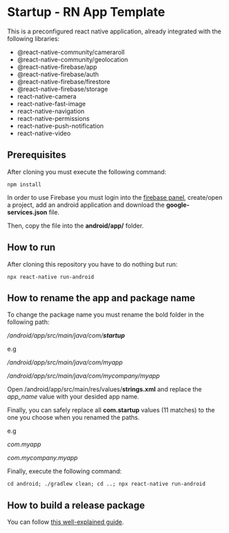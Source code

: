 # Startup - RN App Template
This is a preconfigured react native application, already integrated with the following libraries:

 - @react-native-community/cameraroll
 - @react-native-community/geolocation
 - @react-native-firebase/app
 - @react-native-firebase/auth
 - @react-native-firebase/firestore
 - @react-native-firebase/storage
 - react-native-camera
 - react-native-fast-image
 - react-native-navigation
 - react-native-permissions
 - react-native-push-notification
 - react-native-video

## Prerequisites
After cloning you must execute the following command:

    npm install

In order to use Firebase you must login into the [firebase panel](http://firebase.google.com/), create/open a project, add an android application and download the **google-services.json** file.

Then, copy the file into the **android/app/** folder.

## How to run

After cloning this repository you have to do nothing but run:

    npx react-native run-android

## How to rename the app and package name

To change the package name you must rename the bold folder in the following path:

*/android/app/src/main/java/com/**startup*** 

e.g

*/android/app/src/main/java/com/myapp*

*/android/app/src/main/java/com/mycompany/myapp* 

Open /android/app/src/main/res/values/**strings.xml** and replace the *app_name* value with your desided app name.

Finally, you can safely replace all **com.startup** values (11 matches) to the one you choose when you renamed the paths.

e.g

*com.myapp*

*com.mycompany.myapp*

Finally, execute the following command:

    cd android; ./gradlew clean; cd ..; npx react-native run-android

## How to build a release package
You can follow [this well-explained guide](https://www.instamobile.io/android-development/generate-react-native-release-build-android/).